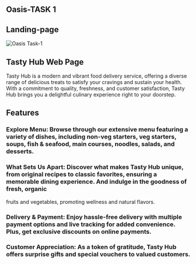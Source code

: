 ## Oasis-TASK 1

## Landing-page

![Oasis Task-1](https://i.ibb.co/JRFgHHT/Screenshot-2024-02-12-140826.png)



## Tasty Hub Web Page


Tasty Hub is a modern and vibrant food delivery service, offering a diverse range of delicious treats to satisfy your cravings and sustain your health. With a commitment to quality, freshness, and customer satisfaction, Tasty Hub brings you a delightful culinary experience right to your doorstep.

## Features

### Explore Menu:  Browse through our extensive menu featuring a variety of dishes, including non-veg starters, veg starters, soups, fish & seafood, main courses, noodles, salads, and desserts.

### What Sets Us Apart:   Discover what makes Tasty Hub unique, from original recipes to classic favorites, ensuring a memorable dining experience. And indulge in the goodness of fresh, organic 
fruits and vegetables, promoting wellness and natural flavors.

### Delivery & Payment:   Enjoy hassle-free delivery with multiple payment options and live tracking for added convenience. Plus, get exclusive discounts on online payments.

### Customer Appreciation:   As a token of gratitude, Tasty Hub offers surprise gifts and special vouchers to valued customers.
